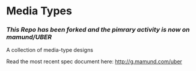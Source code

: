 # Media Types

### *This Repo has been forked and the pimrary activity is now on mamund/UBER* 

A collection of media-type designs

Read the most recent spec document here: http://g.mamund.com/uber

